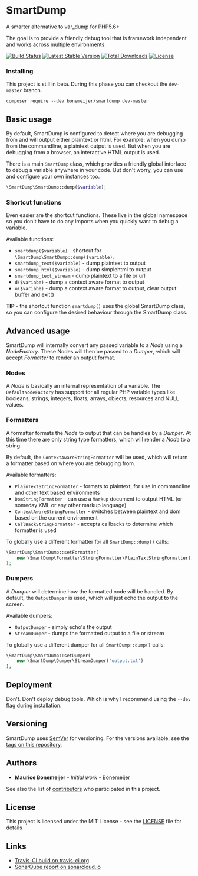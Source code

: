 # SmartDump

A smarter alternative to var_dump for PHP5.6+

The goal is to provide a friendly debug tool that is framework independent and works across multiple environments.

[![Build Status](https://travis-ci.org/Bonemeijer/SmartDump.svg?branch=master)](https://travis-ci.org/Bonemeijer/SmartDump)
[![Latest Stable Version](https://poser.pugx.org/bonemeijer/smartdump/v/stable)](https://packagist.org/packages/bonemeijer/smartdump)
[![Total Downloads](https://poser.pugx.org/bonemeijer/smartdump/downloads)](https://packagist.org/packages/bonemeijer/smartdump)
[![License](https://poser.pugx.org/bonemeijer/smartdump/license)](https://packagist.org/packages/bonemeijer/smartdump)

### Installing

This project is still in beta. During this phase you can checkout the `dev-master` branch.

```
composer require --dev bonemeijer/smartdump dev-master
```

## Basic usage

By default, SmartDump is configured to detect where you are debugging from and will output either plaintext 
or html. For example: when you dump from the commandline, a plaintext output is used. But when you are 
debugging from a browser, an interactive HTML output is used.

There is a main `SmartDump` class, which provides a friendly global interface to debug a variable anywhere 
in your code. But don't worry, you can use and configure your own instances too.

```php
\SmartDump\SmartDump::dump($variable);
``` 


### Shortcut functions

Even easier are the shortcut functions. These live in the global namespace so you don't have to do any
imports when you quickly want to debug a variable.

Available functions:

* `smartdump($variable)` - shortcut for `\SmartDump\SmartDump::dump($variable);`
* `smartdump_text($variable)` - dump plaintext to output
* `smartdump_html($variable)` - dump simplehtml to output
* `smartdump_text_stream` - dump plaintext to a file or url
* `d($variabe)` - dump a context aware format to output
* `o($variabe)` - dump a context aware format to output, clear output buffer and exit()

**TIP** - the shortcut function `smartdump()` uses the global SmartDump class, so you can configure the desired
          behaviour through the SmartDump class.

## Advanced usage

SmartDump will internally convert any passed variable to a *Node* using a *NodeFactory*.
These Nodes will then be passed to a *Dumper*, which will accept *Formatter* to render an output format.


### Nodes

A *Node* is basically an internal representation of a variable. The `DefaultNodeFactory` has support for
all regular PHP variable types like booleans, strings, integers, floats, arrays, objects, resources and 
NULL values.


### Formatters

A formatter formats the *Node* to output that can be handles by a *Dumper*. 
At this time there are only string type formatters, which will render a *Node* to a string.

By default, the `ContextAwareStringFormatter` will be used, which will return a formatter based on where
you are debugging from.

Available formatters:

* `PlainTextStringFormatter` - formats to plaintext, for use in commandline and other text based environments
* `DomStringFormatter` - can use a `Markup` document to output HTML (or someday XML or any other markup language)
* `ContextAwareStringFormatter` - switches between plaintext and dom based on the current environment
* `CallBackStringFormatter` - accepts callbacks to determine which formatter is used

To globally use a different formatter for all `SmartDump::dump()` calls:

```php
\SmartDump\SmartDump::setFormatter(
    new \SmartDump\Formatter\StringFormatter\PlainTextStringFormatter()
);
```


### Dumpers

A *Dumper* will determine how the formatted node will be handled. By default, the `OutputDumper` is used,
which will just echo the output to the screen.

Available dumpers:

* `OutputDumper` - simply echo's the output
* `StreamDumper` - dumps the formatted output to a file or stream

To globally use a different dumper for all `SmartDump::dump()` calls:

```php
\SmartDump\SmartDump::setDumper(
    new \SmartDump\Dumper\StreamDumper('output.txt')
);
```


## Deployment

Don't. Don't deploy debug tools. Which is why I recommend using the `--dev` flag during installation.


## Versioning

SmartDump uses [SemVer](http://semver.org/) for versioning. For the versions available, see the 
[tags on this repository](https://github.com/Bonemeijer/SmartDump/tags). 


## Authors

* **Maurice Bonemeijer** - *Initial work* - [Bonemeijer](https://github.com/Bonemeijer)

See also the list of [contributors](https://github.com/Bonemeijer/SmartDump/contributors) who participated in this 
project.


## License

This project is licensed under the MIT License - see the [LICENSE](LICENSE) file for details


## Links

* [Travis-CI build on travis-ci.org](https://travis-ci.org/Bonemeijer/SmartDump)
* [SonarQube report on sonarcloud.io](https://sonarcloud.io/dashboard?id=bonemeijer%3Asmartdump)
